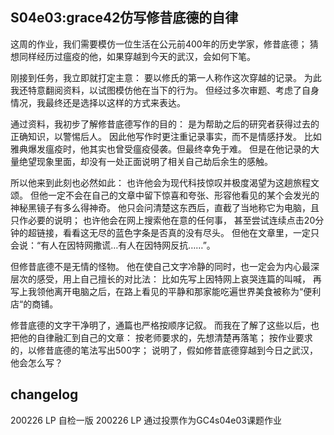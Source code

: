 ## S04e03:grace42仿写修昔底德的自律


 这周的作业，我们需要模仿一位生活在公元前400年的历史学家，修昔底德；
 猜想同样经历过瘟疫的他，如果穿越到今天的武汉，会如何下笔。

 刚接到任务，我立即就打定主意：
 要以修氏的第一人称作这次穿越的记录。
 为此我还特意翻阅资料，以试图模仿他在当下的行为。
 但经过多次审题、考虑了自身情况，我最终还是选择以这样的方式来表达。

 通过资料，我初步了解修昔底德写作的目的：
 是为帮助之后的研究者获得过去的正确知识，以警惕后人。
 因此他写作时更注重记录事实，而不是情感抒发。
 比如雅典爆发瘟疫时，他其实也曾受瘟疫侵袭。但最终幸免于难。
 但是在他记录的大量绝望现象里面，却没有一处正面说明了相关自己劫后余生的感触。

 所以他来到此刻也必然如此：
 也许他会为现代科技惊叹并极度渴望为这趟旅程文颂。
 但他一定不会在自己的文章中留下惊喜和夸张、形容他看见的某个会发光的神秘黑镜子有多么得神奇。
 他只会问清楚这东西后，直截了当地称它为电脑，且只作必要的说明；
 也许他会在网上搜索他在意的任何事，
 甚至尝试连续点击20分钟的超链接，看看这无尽的蓝色字条是否真的没有尽头。
 但他在文章里，一定只会说：“有人在因特网撒谎…有人在因特网反抗……”。

 但修昔底德不是无情的怪物。
 他在使自己文字冷静的同时，也一定会为内心最深层次的感受，用上自己擅长的对比法：
 比如先写上因特网上哀哭连篇的叫喊，
 再写上我领他离开电脑之后，在路上看见的平静和那家能吃遍世界美食被称为“便利店“的商铺。

 修昔底德的文字干净明了，通篇也严格按顺序记叙。
 而我在了解了这些以后，也把他的自律融汇到自己的文章：
 按老师要求的，先想清楚再落笔；
 按作业要求的，以修昔底德的笔法写出500字；
 说明了，假如修昔底德穿越到今日之武汉，他会怎么写？


## changelog

200226 LP 自检一版
200226 LP 通过投票作为GC4s04e03课题作业
